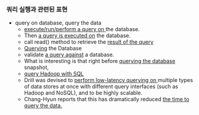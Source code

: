 ### 쿼리 실행과 관련된 표현

- query on database, query the data
  - <U>execute/run/perform a query on </U>the database. 
  - Then <U>a query is executed on</U> the database. 
  - call read() method to retrieve the <U>result of the query</U>
  - <U>Querying</U> the Database 
  - validate <U>a query against</U> a database.
  - What is interesting is that right before <U>querying the database</U> snapshot, 
  - <U>query Hadoop with SQL</U>
  - Drill was devised to <U>perform low-latency querying on </U>multiple types of data stores at once with different query interfaces (such as Hadoop and NoSQL), and to be highly scalable.
  - Chang-Hyun reports that this has dramatically reduced <U>the time to query the data.</U>

